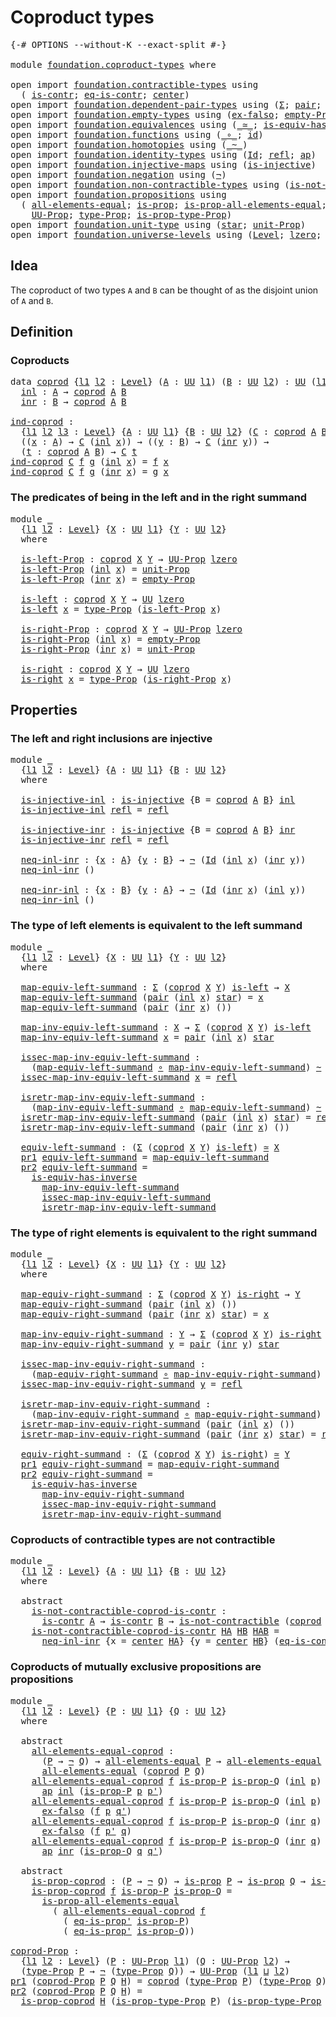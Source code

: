 # Coproduct types

<pre class="Agda"><a id="28" class="Symbol">{-#</a> <a id="32" class="Keyword">OPTIONS</a> <a id="40" class="Pragma">--without-K</a> <a id="52" class="Pragma">--exact-split</a> <a id="66" class="Symbol">#-}</a>

<a id="71" class="Keyword">module</a> <a id="78" href="foundation.coproduct-types.html" class="Module">foundation.coproduct-types</a> <a id="105" class="Keyword">where</a>

<a id="112" class="Keyword">open</a> <a id="117" class="Keyword">import</a> <a id="124" href="foundation.contractible-types.html" class="Module">foundation.contractible-types</a> <a id="154" class="Keyword">using</a>
  <a id="162" class="Symbol">(</a> <a id="164" href="foundation-core.contractible-types.html#925" class="Function">is-contr</a><a id="172" class="Symbol">;</a> <a id="174" href="foundation-core.contractible-types.html#1232" class="Function">eq-is-contr</a><a id="185" class="Symbol">;</a> <a id="187" href="foundation-core.contractible-types.html#1018" class="Function">center</a><a id="193" class="Symbol">)</a>
<a id="195" class="Keyword">open</a> <a id="200" class="Keyword">import</a> <a id="207" href="foundation.dependent-pair-types.html" class="Module">foundation.dependent-pair-types</a> <a id="239" class="Keyword">using</a> <a id="245" class="Symbol">(</a><a id="246" href="foundation-core.dependent-pair-types.html#502" class="Record">Σ</a><a id="247" class="Symbol">;</a> <a id="249" href="foundation-core.dependent-pair-types.html#575" class="InductiveConstructor">pair</a><a id="253" class="Symbol">;</a> <a id="255" href="foundation-core.dependent-pair-types.html#592" class="Field">pr1</a><a id="258" class="Symbol">;</a> <a id="260" href="foundation-core.dependent-pair-types.html#604" class="Field">pr2</a><a id="263" class="Symbol">)</a>
<a id="265" class="Keyword">open</a> <a id="270" class="Keyword">import</a> <a id="277" href="foundation.empty-types.html" class="Module">foundation.empty-types</a> <a id="300" class="Keyword">using</a> <a id="306" class="Symbol">(</a><a id="307" href="foundation-core.empty-types.html#1147" class="Function">ex-falso</a><a id="315" class="Symbol">;</a> <a id="317" href="foundation-core.empty-types.html#2414" class="Function">empty-Prop</a><a id="327" class="Symbol">)</a>
<a id="329" class="Keyword">open</a> <a id="334" class="Keyword">import</a> <a id="341" href="foundation.equivalences.html" class="Module">foundation.equivalences</a> <a id="365" class="Keyword">using</a> <a id="371" class="Symbol">(</a><a id="372" href="foundation-core.equivalences.html#1607" class="Function Operator">_≃_</a><a id="375" class="Symbol">;</a> <a id="377" href="foundation-core.equivalences.html#2999" class="Function">is-equiv-has-inverse</a><a id="397" class="Symbol">)</a>
<a id="399" class="Keyword">open</a> <a id="404" class="Keyword">import</a> <a id="411" href="foundation.functions.html" class="Module">foundation.functions</a> <a id="432" class="Keyword">using</a> <a id="438" class="Symbol">(</a><a id="439" href="foundation-core.functions.html#407" class="Function Operator">_∘_</a><a id="442" class="Symbol">;</a> <a id="444" href="foundation-core.functions.html#309" class="Function">id</a><a id="446" class="Symbol">)</a>
<a id="448" class="Keyword">open</a> <a id="453" class="Keyword">import</a> <a id="460" href="foundation.homotopies.html" class="Module">foundation.homotopies</a> <a id="482" class="Keyword">using</a> <a id="488" class="Symbol">(</a><a id="489" href="foundation-core.homotopies.html#467" class="Function Operator">_~_</a><a id="492" class="Symbol">)</a>
<a id="494" class="Keyword">open</a> <a id="499" class="Keyword">import</a> <a id="506" href="foundation.identity-types.html" class="Module">foundation.identity-types</a> <a id="532" class="Keyword">using</a> <a id="538" class="Symbol">(</a><a id="539" href="foundation-core.identity-types.html#641" class="Datatype">Id</a><a id="541" class="Symbol">;</a> <a id="543" href="foundation-core.identity-types.html#694" class="InductiveConstructor">refl</a><a id="547" class="Symbol">;</a> <a id="549" href="foundation-core.identity-types.html#2853" class="Function">ap</a><a id="551" class="Symbol">)</a>
<a id="553" class="Keyword">open</a> <a id="558" class="Keyword">import</a> <a id="565" href="foundation.injective-maps.html" class="Module">foundation.injective-maps</a> <a id="591" class="Keyword">using</a> <a id="597" class="Symbol">(</a><a id="598" href="foundation.injective-maps.html#1295" class="Function">is-injective</a><a id="610" class="Symbol">)</a>
<a id="612" class="Keyword">open</a> <a id="617" class="Keyword">import</a> <a id="624" href="foundation.negation.html" class="Module">foundation.negation</a> <a id="644" class="Keyword">using</a> <a id="650" class="Symbol">(</a><a id="651" href="foundation-core.negation.html#452" class="Function">¬</a><a id="652" class="Symbol">)</a>
<a id="654" class="Keyword">open</a> <a id="659" class="Keyword">import</a> <a id="666" href="foundation.non-contractible-types.html" class="Module">foundation.non-contractible-types</a> <a id="700" class="Keyword">using</a> <a id="706" class="Symbol">(</a><a id="707" href="foundation.non-contractible-types.html#540" class="Function">is-not-contractible</a><a id="726" class="Symbol">)</a>
<a id="728" class="Keyword">open</a> <a id="733" class="Keyword">import</a> <a id="740" href="foundation.propositions.html" class="Module">foundation.propositions</a> <a id="764" class="Keyword">using</a>
  <a id="772" class="Symbol">(</a> <a id="774" href="foundation-core.propositions.html#2135" class="Function">all-elements-equal</a><a id="792" class="Symbol">;</a> <a id="794" href="foundation-core.propositions.html#1246" class="Function">is-prop</a><a id="801" class="Symbol">;</a> <a id="803" href="foundation-core.propositions.html#2335" class="Function">is-prop-all-elements-equal</a><a id="829" class="Symbol">;</a> <a id="831" href="foundation-core.propositions.html#2550" class="Function">eq-is-prop&#39;</a><a id="842" class="Symbol">;</a>
    <a id="848" href="foundation-core.propositions.html#1322" class="Function">UU-Prop</a><a id="855" class="Symbol">;</a> <a id="857" href="foundation-core.propositions.html#1424" class="Function">type-Prop</a><a id="866" class="Symbol">;</a> <a id="868" href="foundation-core.propositions.html#1491" class="Function">is-prop-type-Prop</a><a id="885" class="Symbol">)</a>
<a id="887" class="Keyword">open</a> <a id="892" class="Keyword">import</a> <a id="899" href="foundation.unit-type.html" class="Module">foundation.unit-type</a> <a id="920" class="Keyword">using</a> <a id="926" class="Symbol">(</a><a id="927" href="foundation.unit-type.html#999" class="InductiveConstructor">star</a><a id="931" class="Symbol">;</a> <a id="933" href="foundation.unit-type.html#2485" class="Function">unit-Prop</a><a id="942" class="Symbol">)</a>
<a id="944" class="Keyword">open</a> <a id="949" class="Keyword">import</a> <a id="956" href="foundation.universe-levels.html" class="Module">foundation.universe-levels</a> <a id="983" class="Keyword">using</a> <a id="989" class="Symbol">(</a><a id="990" href="Agda.Primitive.html#597" class="Postulate">Level</a><a id="995" class="Symbol">;</a> <a id="997" href="Agda.Primitive.html#764" class="Primitive">lzero</a><a id="1002" class="Symbol">;</a> <a id="1004" href="Agda.Primitive.html#810" class="Primitive Operator">_⊔_</a><a id="1007" class="Symbol">;</a> <a id="1009" href="foundation-core.universe-levels.html#222" class="Primitive">UU</a><a id="1011" class="Symbol">)</a>
</pre>
## Idea

The coproduct of two types `A` and `B` can be thought of as the disjoint union of `A` and `B`. 

## Definition

### Coproducts

<pre class="Agda"><a id="1163" class="Keyword">data</a> <a id="coprod"></a><a id="1168" href="foundation.coproduct-types.html#1168" class="Datatype">coprod</a> <a id="1175" class="Symbol">{</a><a id="1176" href="foundation.coproduct-types.html#1176" class="Bound">l1</a> <a id="1179" href="foundation.coproduct-types.html#1179" class="Bound">l2</a> <a id="1182" class="Symbol">:</a> <a id="1184" href="Agda.Primitive.html#597" class="Postulate">Level</a><a id="1189" class="Symbol">}</a> <a id="1191" class="Symbol">(</a><a id="1192" href="foundation.coproduct-types.html#1192" class="Bound">A</a> <a id="1194" class="Symbol">:</a> <a id="1196" href="foundation-core.universe-levels.html#222" class="Primitive">UU</a> <a id="1199" href="foundation.coproduct-types.html#1176" class="Bound">l1</a><a id="1201" class="Symbol">)</a> <a id="1203" class="Symbol">(</a><a id="1204" href="foundation.coproduct-types.html#1204" class="Bound">B</a> <a id="1206" class="Symbol">:</a> <a id="1208" href="foundation-core.universe-levels.html#222" class="Primitive">UU</a> <a id="1211" href="foundation.coproduct-types.html#1179" class="Bound">l2</a><a id="1213" class="Symbol">)</a> <a id="1215" class="Symbol">:</a> <a id="1217" href="foundation-core.universe-levels.html#222" class="Primitive">UU</a> <a id="1220" class="Symbol">(</a><a id="1221" href="foundation.coproduct-types.html#1176" class="Bound">l1</a> <a id="1224" href="Agda.Primitive.html#810" class="Primitive Operator">⊔</a> <a id="1226" href="foundation.coproduct-types.html#1179" class="Bound">l2</a><a id="1228" class="Symbol">)</a>  <a id="1231" class="Keyword">where</a>
  <a id="coprod.inl"></a><a id="1239" href="foundation.coproduct-types.html#1239" class="InductiveConstructor">inl</a> <a id="1243" class="Symbol">:</a> <a id="1245" href="foundation.coproduct-types.html#1192" class="Bound">A</a> <a id="1247" class="Symbol">→</a> <a id="1249" href="foundation.coproduct-types.html#1168" class="Datatype">coprod</a> <a id="1256" href="foundation.coproduct-types.html#1192" class="Bound">A</a> <a id="1258" href="foundation.coproduct-types.html#1204" class="Bound">B</a>
  <a id="coprod.inr"></a><a id="1262" href="foundation.coproduct-types.html#1262" class="InductiveConstructor">inr</a> <a id="1266" class="Symbol">:</a> <a id="1268" href="foundation.coproduct-types.html#1204" class="Bound">B</a> <a id="1270" class="Symbol">→</a> <a id="1272" href="foundation.coproduct-types.html#1168" class="Datatype">coprod</a> <a id="1279" href="foundation.coproduct-types.html#1192" class="Bound">A</a> <a id="1281" href="foundation.coproduct-types.html#1204" class="Bound">B</a>

<a id="ind-coprod"></a><a id="1284" href="foundation.coproduct-types.html#1284" class="Function">ind-coprod</a> <a id="1295" class="Symbol">:</a>
  <a id="1299" class="Symbol">{</a><a id="1300" href="foundation.coproduct-types.html#1300" class="Bound">l1</a> <a id="1303" href="foundation.coproduct-types.html#1303" class="Bound">l2</a> <a id="1306" href="foundation.coproduct-types.html#1306" class="Bound">l3</a> <a id="1309" class="Symbol">:</a> <a id="1311" href="Agda.Primitive.html#597" class="Postulate">Level</a><a id="1316" class="Symbol">}</a> <a id="1318" class="Symbol">{</a><a id="1319" href="foundation.coproduct-types.html#1319" class="Bound">A</a> <a id="1321" class="Symbol">:</a> <a id="1323" href="foundation-core.universe-levels.html#222" class="Primitive">UU</a> <a id="1326" href="foundation.coproduct-types.html#1300" class="Bound">l1</a><a id="1328" class="Symbol">}</a> <a id="1330" class="Symbol">{</a><a id="1331" href="foundation.coproduct-types.html#1331" class="Bound">B</a> <a id="1333" class="Symbol">:</a> <a id="1335" href="foundation-core.universe-levels.html#222" class="Primitive">UU</a> <a id="1338" href="foundation.coproduct-types.html#1303" class="Bound">l2</a><a id="1340" class="Symbol">}</a> <a id="1342" class="Symbol">(</a><a id="1343" href="foundation.coproduct-types.html#1343" class="Bound">C</a> <a id="1345" class="Symbol">:</a> <a id="1347" href="foundation.coproduct-types.html#1168" class="Datatype">coprod</a> <a id="1354" href="foundation.coproduct-types.html#1319" class="Bound">A</a> <a id="1356" href="foundation.coproduct-types.html#1331" class="Bound">B</a> <a id="1358" class="Symbol">→</a> <a id="1360" href="foundation-core.universe-levels.html#222" class="Primitive">UU</a> <a id="1363" href="foundation.coproduct-types.html#1306" class="Bound">l3</a><a id="1365" class="Symbol">)</a> <a id="1367" class="Symbol">→</a>
  <a id="1371" class="Symbol">((</a><a id="1373" href="foundation.coproduct-types.html#1373" class="Bound">x</a> <a id="1375" class="Symbol">:</a> <a id="1377" href="foundation.coproduct-types.html#1319" class="Bound">A</a><a id="1378" class="Symbol">)</a> <a id="1380" class="Symbol">→</a> <a id="1382" href="foundation.coproduct-types.html#1343" class="Bound">C</a> <a id="1384" class="Symbol">(</a><a id="1385" href="foundation.coproduct-types.html#1239" class="InductiveConstructor">inl</a> <a id="1389" href="foundation.coproduct-types.html#1373" class="Bound">x</a><a id="1390" class="Symbol">))</a> <a id="1393" class="Symbol">→</a> <a id="1395" class="Symbol">((</a><a id="1397" href="foundation.coproduct-types.html#1397" class="Bound">y</a> <a id="1399" class="Symbol">:</a> <a id="1401" href="foundation.coproduct-types.html#1331" class="Bound">B</a><a id="1402" class="Symbol">)</a> <a id="1404" class="Symbol">→</a> <a id="1406" href="foundation.coproduct-types.html#1343" class="Bound">C</a> <a id="1408" class="Symbol">(</a><a id="1409" href="foundation.coproduct-types.html#1262" class="InductiveConstructor">inr</a> <a id="1413" href="foundation.coproduct-types.html#1397" class="Bound">y</a><a id="1414" class="Symbol">))</a> <a id="1417" class="Symbol">→</a>
  <a id="1421" class="Symbol">(</a><a id="1422" href="foundation.coproduct-types.html#1422" class="Bound">t</a> <a id="1424" class="Symbol">:</a> <a id="1426" href="foundation.coproduct-types.html#1168" class="Datatype">coprod</a> <a id="1433" href="foundation.coproduct-types.html#1319" class="Bound">A</a> <a id="1435" href="foundation.coproduct-types.html#1331" class="Bound">B</a><a id="1436" class="Symbol">)</a> <a id="1438" class="Symbol">→</a> <a id="1440" href="foundation.coproduct-types.html#1343" class="Bound">C</a> <a id="1442" href="foundation.coproduct-types.html#1422" class="Bound">t</a>
<a id="1444" href="foundation.coproduct-types.html#1284" class="Function">ind-coprod</a> <a id="1455" href="foundation.coproduct-types.html#1455" class="Bound">C</a> <a id="1457" href="foundation.coproduct-types.html#1457" class="Bound">f</a> <a id="1459" href="foundation.coproduct-types.html#1459" class="Bound">g</a> <a id="1461" class="Symbol">(</a><a id="1462" href="foundation.coproduct-types.html#1239" class="InductiveConstructor">inl</a> <a id="1466" href="foundation.coproduct-types.html#1466" class="Bound">x</a><a id="1467" class="Symbol">)</a> <a id="1469" class="Symbol">=</a> <a id="1471" href="foundation.coproduct-types.html#1457" class="Bound">f</a> <a id="1473" href="foundation.coproduct-types.html#1466" class="Bound">x</a>
<a id="1475" href="foundation.coproduct-types.html#1284" class="Function">ind-coprod</a> <a id="1486" href="foundation.coproduct-types.html#1486" class="Bound">C</a> <a id="1488" href="foundation.coproduct-types.html#1488" class="Bound">f</a> <a id="1490" href="foundation.coproduct-types.html#1490" class="Bound">g</a> <a id="1492" class="Symbol">(</a><a id="1493" href="foundation.coproduct-types.html#1262" class="InductiveConstructor">inr</a> <a id="1497" href="foundation.coproduct-types.html#1497" class="Bound">x</a><a id="1498" class="Symbol">)</a> <a id="1500" class="Symbol">=</a> <a id="1502" href="foundation.coproduct-types.html#1490" class="Bound">g</a> <a id="1504" href="foundation.coproduct-types.html#1497" class="Bound">x</a>
</pre>
### The predicates of being in the left and in the right summand

<pre class="Agda"><a id="1585" class="Keyword">module</a> <a id="1592" href="foundation.coproduct-types.html#1592" class="Module">_</a>
  <a id="1596" class="Symbol">{</a><a id="1597" href="foundation.coproduct-types.html#1597" class="Bound">l1</a> <a id="1600" href="foundation.coproduct-types.html#1600" class="Bound">l2</a> <a id="1603" class="Symbol">:</a> <a id="1605" href="Agda.Primitive.html#597" class="Postulate">Level</a><a id="1610" class="Symbol">}</a> <a id="1612" class="Symbol">{</a><a id="1613" href="foundation.coproduct-types.html#1613" class="Bound">X</a> <a id="1615" class="Symbol">:</a> <a id="1617" href="foundation-core.universe-levels.html#222" class="Primitive">UU</a> <a id="1620" href="foundation.coproduct-types.html#1597" class="Bound">l1</a><a id="1622" class="Symbol">}</a> <a id="1624" class="Symbol">{</a><a id="1625" href="foundation.coproduct-types.html#1625" class="Bound">Y</a> <a id="1627" class="Symbol">:</a> <a id="1629" href="foundation-core.universe-levels.html#222" class="Primitive">UU</a> <a id="1632" href="foundation.coproduct-types.html#1600" class="Bound">l2</a><a id="1634" class="Symbol">}</a>
  <a id="1638" class="Keyword">where</a>
  
  <a id="1649" href="foundation.coproduct-types.html#1649" class="Function">is-left-Prop</a> <a id="1662" class="Symbol">:</a> <a id="1664" href="foundation.coproduct-types.html#1168" class="Datatype">coprod</a> <a id="1671" href="foundation.coproduct-types.html#1613" class="Bound">X</a> <a id="1673" href="foundation.coproduct-types.html#1625" class="Bound">Y</a> <a id="1675" class="Symbol">→</a> <a id="1677" href="foundation-core.propositions.html#1322" class="Function">UU-Prop</a> <a id="1685" href="Agda.Primitive.html#764" class="Primitive">lzero</a>
  <a id="1693" href="foundation.coproduct-types.html#1649" class="Function">is-left-Prop</a> <a id="1706" class="Symbol">(</a><a id="1707" href="foundation.coproduct-types.html#1239" class="InductiveConstructor">inl</a> <a id="1711" href="foundation.coproduct-types.html#1711" class="Bound">x</a><a id="1712" class="Symbol">)</a> <a id="1714" class="Symbol">=</a> <a id="1716" href="foundation.unit-type.html#2485" class="Function">unit-Prop</a>
  <a id="1728" href="foundation.coproduct-types.html#1649" class="Function">is-left-Prop</a> <a id="1741" class="Symbol">(</a><a id="1742" href="foundation.coproduct-types.html#1262" class="InductiveConstructor">inr</a> <a id="1746" href="foundation.coproduct-types.html#1746" class="Bound">x</a><a id="1747" class="Symbol">)</a> <a id="1749" class="Symbol">=</a> <a id="1751" href="foundation-core.empty-types.html#2414" class="Function">empty-Prop</a>

  <a id="1765" href="foundation.coproduct-types.html#1765" class="Function">is-left</a> <a id="1773" class="Symbol">:</a> <a id="1775" href="foundation.coproduct-types.html#1168" class="Datatype">coprod</a> <a id="1782" href="foundation.coproduct-types.html#1613" class="Bound">X</a> <a id="1784" href="foundation.coproduct-types.html#1625" class="Bound">Y</a> <a id="1786" class="Symbol">→</a> <a id="1788" href="foundation-core.universe-levels.html#222" class="Primitive">UU</a> <a id="1791" href="Agda.Primitive.html#764" class="Primitive">lzero</a>
  <a id="1799" href="foundation.coproduct-types.html#1765" class="Function">is-left</a> <a id="1807" href="foundation.coproduct-types.html#1807" class="Bound">x</a> <a id="1809" class="Symbol">=</a> <a id="1811" href="foundation-core.propositions.html#1424" class="Function">type-Prop</a> <a id="1821" class="Symbol">(</a><a id="1822" href="foundation.coproduct-types.html#1649" class="Function">is-left-Prop</a> <a id="1835" href="foundation.coproduct-types.html#1807" class="Bound">x</a><a id="1836" class="Symbol">)</a>

  <a id="1841" href="foundation.coproduct-types.html#1841" class="Function">is-right-Prop</a> <a id="1855" class="Symbol">:</a> <a id="1857" href="foundation.coproduct-types.html#1168" class="Datatype">coprod</a> <a id="1864" href="foundation.coproduct-types.html#1613" class="Bound">X</a> <a id="1866" href="foundation.coproduct-types.html#1625" class="Bound">Y</a> <a id="1868" class="Symbol">→</a> <a id="1870" href="foundation-core.propositions.html#1322" class="Function">UU-Prop</a> <a id="1878" href="Agda.Primitive.html#764" class="Primitive">lzero</a>
  <a id="1886" href="foundation.coproduct-types.html#1841" class="Function">is-right-Prop</a> <a id="1900" class="Symbol">(</a><a id="1901" href="foundation.coproduct-types.html#1239" class="InductiveConstructor">inl</a> <a id="1905" href="foundation.coproduct-types.html#1905" class="Bound">x</a><a id="1906" class="Symbol">)</a> <a id="1908" class="Symbol">=</a> <a id="1910" href="foundation-core.empty-types.html#2414" class="Function">empty-Prop</a>
  <a id="1923" href="foundation.coproduct-types.html#1841" class="Function">is-right-Prop</a> <a id="1937" class="Symbol">(</a><a id="1938" href="foundation.coproduct-types.html#1262" class="InductiveConstructor">inr</a> <a id="1942" href="foundation.coproduct-types.html#1942" class="Bound">x</a><a id="1943" class="Symbol">)</a> <a id="1945" class="Symbol">=</a> <a id="1947" href="foundation.unit-type.html#2485" class="Function">unit-Prop</a>

  <a id="1960" href="foundation.coproduct-types.html#1960" class="Function">is-right</a> <a id="1969" class="Symbol">:</a> <a id="1971" href="foundation.coproduct-types.html#1168" class="Datatype">coprod</a> <a id="1978" href="foundation.coproduct-types.html#1613" class="Bound">X</a> <a id="1980" href="foundation.coproduct-types.html#1625" class="Bound">Y</a> <a id="1982" class="Symbol">→</a> <a id="1984" href="foundation-core.universe-levels.html#222" class="Primitive">UU</a> <a id="1987" href="Agda.Primitive.html#764" class="Primitive">lzero</a>
  <a id="1995" href="foundation.coproduct-types.html#1960" class="Function">is-right</a> <a id="2004" href="foundation.coproduct-types.html#2004" class="Bound">x</a> <a id="2006" class="Symbol">=</a> <a id="2008" href="foundation-core.propositions.html#1424" class="Function">type-Prop</a> <a id="2018" class="Symbol">(</a><a id="2019" href="foundation.coproduct-types.html#1841" class="Function">is-right-Prop</a> <a id="2033" href="foundation.coproduct-types.html#2004" class="Bound">x</a><a id="2034" class="Symbol">)</a>
</pre>
## Properties

### The left and right inclusions are injective

<pre class="Agda"><a id="2113" class="Keyword">module</a> <a id="2120" href="foundation.coproduct-types.html#2120" class="Module">_</a>
  <a id="2124" class="Symbol">{</a><a id="2125" href="foundation.coproduct-types.html#2125" class="Bound">l1</a> <a id="2128" href="foundation.coproduct-types.html#2128" class="Bound">l2</a> <a id="2131" class="Symbol">:</a> <a id="2133" href="Agda.Primitive.html#597" class="Postulate">Level</a><a id="2138" class="Symbol">}</a> <a id="2140" class="Symbol">{</a><a id="2141" href="foundation.coproduct-types.html#2141" class="Bound">A</a> <a id="2143" class="Symbol">:</a> <a id="2145" href="foundation-core.universe-levels.html#222" class="Primitive">UU</a> <a id="2148" href="foundation.coproduct-types.html#2125" class="Bound">l1</a><a id="2150" class="Symbol">}</a> <a id="2152" class="Symbol">{</a><a id="2153" href="foundation.coproduct-types.html#2153" class="Bound">B</a> <a id="2155" class="Symbol">:</a> <a id="2157" href="foundation-core.universe-levels.html#222" class="Primitive">UU</a> <a id="2160" href="foundation.coproduct-types.html#2128" class="Bound">l2</a><a id="2162" class="Symbol">}</a>
  <a id="2166" class="Keyword">where</a>

  <a id="2175" href="foundation.coproduct-types.html#2175" class="Function">is-injective-inl</a> <a id="2192" class="Symbol">:</a> <a id="2194" href="foundation.injective-maps.html#1295" class="Function">is-injective</a> <a id="2207" class="Symbol">{</a><a id="2208" class="Argument">B</a> <a id="2210" class="Symbol">=</a> <a id="2212" href="foundation.coproduct-types.html#1168" class="Datatype">coprod</a> <a id="2219" href="foundation.coproduct-types.html#2141" class="Bound">A</a> <a id="2221" href="foundation.coproduct-types.html#2153" class="Bound">B</a><a id="2222" class="Symbol">}</a> <a id="2224" href="foundation.coproduct-types.html#1239" class="InductiveConstructor">inl</a>
  <a id="2230" href="foundation.coproduct-types.html#2175" class="Function">is-injective-inl</a> <a id="2247" href="foundation-core.identity-types.html#694" class="InductiveConstructor">refl</a> <a id="2252" class="Symbol">=</a> <a id="2254" href="foundation-core.identity-types.html#694" class="InductiveConstructor">refl</a>

  <a id="2262" href="foundation.coproduct-types.html#2262" class="Function">is-injective-inr</a> <a id="2279" class="Symbol">:</a> <a id="2281" href="foundation.injective-maps.html#1295" class="Function">is-injective</a> <a id="2294" class="Symbol">{</a><a id="2295" class="Argument">B</a> <a id="2297" class="Symbol">=</a> <a id="2299" href="foundation.coproduct-types.html#1168" class="Datatype">coprod</a> <a id="2306" href="foundation.coproduct-types.html#2141" class="Bound">A</a> <a id="2308" href="foundation.coproduct-types.html#2153" class="Bound">B</a><a id="2309" class="Symbol">}</a> <a id="2311" href="foundation.coproduct-types.html#1262" class="InductiveConstructor">inr</a>
  <a id="2317" href="foundation.coproduct-types.html#2262" class="Function">is-injective-inr</a> <a id="2334" href="foundation-core.identity-types.html#694" class="InductiveConstructor">refl</a> <a id="2339" class="Symbol">=</a> <a id="2341" href="foundation-core.identity-types.html#694" class="InductiveConstructor">refl</a> 

  <a id="2350" href="foundation.coproduct-types.html#2350" class="Function">neq-inl-inr</a> <a id="2362" class="Symbol">:</a> <a id="2364" class="Symbol">{</a><a id="2365" href="foundation.coproduct-types.html#2365" class="Bound">x</a> <a id="2367" class="Symbol">:</a> <a id="2369" href="foundation.coproduct-types.html#2141" class="Bound">A</a><a id="2370" class="Symbol">}</a> <a id="2372" class="Symbol">{</a><a id="2373" href="foundation.coproduct-types.html#2373" class="Bound">y</a> <a id="2375" class="Symbol">:</a> <a id="2377" href="foundation.coproduct-types.html#2153" class="Bound">B</a><a id="2378" class="Symbol">}</a> <a id="2380" class="Symbol">→</a> <a id="2382" href="foundation-core.negation.html#452" class="Function">¬</a> <a id="2384" class="Symbol">(</a><a id="2385" href="foundation-core.identity-types.html#641" class="Datatype">Id</a> <a id="2388" class="Symbol">(</a><a id="2389" href="foundation.coproduct-types.html#1239" class="InductiveConstructor">inl</a> <a id="2393" href="foundation.coproduct-types.html#2365" class="Bound">x</a><a id="2394" class="Symbol">)</a> <a id="2396" class="Symbol">(</a><a id="2397" href="foundation.coproduct-types.html#1262" class="InductiveConstructor">inr</a> <a id="2401" href="foundation.coproduct-types.html#2373" class="Bound">y</a><a id="2402" class="Symbol">))</a>
  <a id="2407" href="foundation.coproduct-types.html#2350" class="Function">neq-inl-inr</a> <a id="2419" class="Symbol">()</a>

  <a id="2425" href="foundation.coproduct-types.html#2425" class="Function">neq-inr-inl</a> <a id="2437" class="Symbol">:</a> <a id="2439" class="Symbol">{</a><a id="2440" href="foundation.coproduct-types.html#2440" class="Bound">x</a> <a id="2442" class="Symbol">:</a> <a id="2444" href="foundation.coproduct-types.html#2153" class="Bound">B</a><a id="2445" class="Symbol">}</a> <a id="2447" class="Symbol">{</a><a id="2448" href="foundation.coproduct-types.html#2448" class="Bound">y</a> <a id="2450" class="Symbol">:</a> <a id="2452" href="foundation.coproduct-types.html#2141" class="Bound">A</a><a id="2453" class="Symbol">}</a> <a id="2455" class="Symbol">→</a> <a id="2457" href="foundation-core.negation.html#452" class="Function">¬</a> <a id="2459" class="Symbol">(</a><a id="2460" href="foundation-core.identity-types.html#641" class="Datatype">Id</a> <a id="2463" class="Symbol">(</a><a id="2464" href="foundation.coproduct-types.html#1262" class="InductiveConstructor">inr</a> <a id="2468" href="foundation.coproduct-types.html#2440" class="Bound">x</a><a id="2469" class="Symbol">)</a> <a id="2471" class="Symbol">(</a><a id="2472" href="foundation.coproduct-types.html#1239" class="InductiveConstructor">inl</a> <a id="2476" href="foundation.coproduct-types.html#2448" class="Bound">y</a><a id="2477" class="Symbol">))</a>
  <a id="2482" href="foundation.coproduct-types.html#2425" class="Function">neq-inr-inl</a> <a id="2494" class="Symbol">()</a>
</pre>
### The type of left elements is equivalent to the left summand

<pre class="Agda"><a id="2575" class="Keyword">module</a> <a id="2582" href="foundation.coproduct-types.html#2582" class="Module">_</a>
  <a id="2586" class="Symbol">{</a><a id="2587" href="foundation.coproduct-types.html#2587" class="Bound">l1</a> <a id="2590" href="foundation.coproduct-types.html#2590" class="Bound">l2</a> <a id="2593" class="Symbol">:</a> <a id="2595" href="Agda.Primitive.html#597" class="Postulate">Level</a><a id="2600" class="Symbol">}</a> <a id="2602" class="Symbol">{</a><a id="2603" href="foundation.coproduct-types.html#2603" class="Bound">X</a> <a id="2605" class="Symbol">:</a> <a id="2607" href="foundation-core.universe-levels.html#222" class="Primitive">UU</a> <a id="2610" href="foundation.coproduct-types.html#2587" class="Bound">l1</a><a id="2612" class="Symbol">}</a> <a id="2614" class="Symbol">{</a><a id="2615" href="foundation.coproduct-types.html#2615" class="Bound">Y</a> <a id="2617" class="Symbol">:</a> <a id="2619" href="foundation-core.universe-levels.html#222" class="Primitive">UU</a> <a id="2622" href="foundation.coproduct-types.html#2590" class="Bound">l2</a><a id="2624" class="Symbol">}</a>
  <a id="2628" class="Keyword">where</a>

  <a id="2637" href="foundation.coproduct-types.html#2637" class="Function">map-equiv-left-summand</a> <a id="2660" class="Symbol">:</a> <a id="2662" href="foundation-core.dependent-pair-types.html#502" class="Record">Σ</a> <a id="2664" class="Symbol">(</a><a id="2665" href="foundation.coproduct-types.html#1168" class="Datatype">coprod</a> <a id="2672" href="foundation.coproduct-types.html#2603" class="Bound">X</a> <a id="2674" href="foundation.coproduct-types.html#2615" class="Bound">Y</a><a id="2675" class="Symbol">)</a> <a id="2677" href="foundation.coproduct-types.html#1765" class="Function">is-left</a> <a id="2685" class="Symbol">→</a> <a id="2687" href="foundation.coproduct-types.html#2603" class="Bound">X</a>
  <a id="2691" href="foundation.coproduct-types.html#2637" class="Function">map-equiv-left-summand</a> <a id="2714" class="Symbol">(</a><a id="2715" href="foundation-core.dependent-pair-types.html#575" class="InductiveConstructor">pair</a> <a id="2720" class="Symbol">(</a><a id="2721" href="foundation.coproduct-types.html#1239" class="InductiveConstructor">inl</a> <a id="2725" href="foundation.coproduct-types.html#2725" class="Bound">x</a><a id="2726" class="Symbol">)</a> <a id="2728" href="foundation.unit-type.html#999" class="InductiveConstructor">star</a><a id="2732" class="Symbol">)</a> <a id="2734" class="Symbol">=</a> <a id="2736" href="foundation.coproduct-types.html#2725" class="Bound">x</a>
  <a id="2740" href="foundation.coproduct-types.html#2637" class="Function">map-equiv-left-summand</a> <a id="2763" class="Symbol">(</a><a id="2764" href="foundation-core.dependent-pair-types.html#575" class="InductiveConstructor">pair</a> <a id="2769" class="Symbol">(</a><a id="2770" href="foundation.coproduct-types.html#1262" class="InductiveConstructor">inr</a> <a id="2774" href="foundation.coproduct-types.html#2774" class="Bound">x</a><a id="2775" class="Symbol">)</a> <a id="2777" class="Symbol">())</a>

  <a id="2784" href="foundation.coproduct-types.html#2784" class="Function">map-inv-equiv-left-summand</a> <a id="2811" class="Symbol">:</a> <a id="2813" href="foundation.coproduct-types.html#2603" class="Bound">X</a> <a id="2815" class="Symbol">→</a> <a id="2817" href="foundation-core.dependent-pair-types.html#502" class="Record">Σ</a> <a id="2819" class="Symbol">(</a><a id="2820" href="foundation.coproduct-types.html#1168" class="Datatype">coprod</a> <a id="2827" href="foundation.coproduct-types.html#2603" class="Bound">X</a> <a id="2829" href="foundation.coproduct-types.html#2615" class="Bound">Y</a><a id="2830" class="Symbol">)</a> <a id="2832" href="foundation.coproduct-types.html#1765" class="Function">is-left</a>
  <a id="2842" href="foundation.coproduct-types.html#2784" class="Function">map-inv-equiv-left-summand</a> <a id="2869" href="foundation.coproduct-types.html#2869" class="Bound">x</a> <a id="2871" class="Symbol">=</a> <a id="2873" href="foundation-core.dependent-pair-types.html#575" class="InductiveConstructor">pair</a> <a id="2878" class="Symbol">(</a><a id="2879" href="foundation.coproduct-types.html#1239" class="InductiveConstructor">inl</a> <a id="2883" href="foundation.coproduct-types.html#2869" class="Bound">x</a><a id="2884" class="Symbol">)</a> <a id="2886" href="foundation.unit-type.html#999" class="InductiveConstructor">star</a>

  <a id="2894" href="foundation.coproduct-types.html#2894" class="Function">issec-map-inv-equiv-left-summand</a> <a id="2927" class="Symbol">:</a>
    <a id="2933" class="Symbol">(</a><a id="2934" href="foundation.coproduct-types.html#2637" class="Function">map-equiv-left-summand</a> <a id="2957" href="foundation-core.functions.html#407" class="Function Operator">∘</a> <a id="2959" href="foundation.coproduct-types.html#2784" class="Function">map-inv-equiv-left-summand</a><a id="2985" class="Symbol">)</a> <a id="2987" href="foundation-core.homotopies.html#467" class="Function Operator">~</a> <a id="2989" href="foundation-core.functions.html#309" class="Function">id</a>
  <a id="2994" href="foundation.coproduct-types.html#2894" class="Function">issec-map-inv-equiv-left-summand</a> <a id="3027" href="foundation.coproduct-types.html#3027" class="Bound">x</a> <a id="3029" class="Symbol">=</a> <a id="3031" href="foundation-core.identity-types.html#694" class="InductiveConstructor">refl</a>

  <a id="3039" href="foundation.coproduct-types.html#3039" class="Function">isretr-map-inv-equiv-left-summand</a> <a id="3073" class="Symbol">:</a>
    <a id="3079" class="Symbol">(</a><a id="3080" href="foundation.coproduct-types.html#2784" class="Function">map-inv-equiv-left-summand</a> <a id="3107" href="foundation-core.functions.html#407" class="Function Operator">∘</a> <a id="3109" href="foundation.coproduct-types.html#2637" class="Function">map-equiv-left-summand</a><a id="3131" class="Symbol">)</a> <a id="3133" href="foundation-core.homotopies.html#467" class="Function Operator">~</a> <a id="3135" href="foundation-core.functions.html#309" class="Function">id</a>
  <a id="3140" href="foundation.coproduct-types.html#3039" class="Function">isretr-map-inv-equiv-left-summand</a> <a id="3174" class="Symbol">(</a><a id="3175" href="foundation-core.dependent-pair-types.html#575" class="InductiveConstructor">pair</a> <a id="3180" class="Symbol">(</a><a id="3181" href="foundation.coproduct-types.html#1239" class="InductiveConstructor">inl</a> <a id="3185" href="foundation.coproduct-types.html#3185" class="Bound">x</a><a id="3186" class="Symbol">)</a> <a id="3188" href="foundation.unit-type.html#999" class="InductiveConstructor">star</a><a id="3192" class="Symbol">)</a> <a id="3194" class="Symbol">=</a> <a id="3196" href="foundation-core.identity-types.html#694" class="InductiveConstructor">refl</a>
  <a id="3203" href="foundation.coproduct-types.html#3039" class="Function">isretr-map-inv-equiv-left-summand</a> <a id="3237" class="Symbol">(</a><a id="3238" href="foundation-core.dependent-pair-types.html#575" class="InductiveConstructor">pair</a> <a id="3243" class="Symbol">(</a><a id="3244" href="foundation.coproduct-types.html#1262" class="InductiveConstructor">inr</a> <a id="3248" href="foundation.coproduct-types.html#3248" class="Bound">x</a><a id="3249" class="Symbol">)</a> <a id="3251" class="Symbol">())</a>
  
  <a id="3260" href="foundation.coproduct-types.html#3260" class="Function">equiv-left-summand</a> <a id="3279" class="Symbol">:</a> <a id="3281" class="Symbol">(</a><a id="3282" href="foundation-core.dependent-pair-types.html#502" class="Record">Σ</a> <a id="3284" class="Symbol">(</a><a id="3285" href="foundation.coproduct-types.html#1168" class="Datatype">coprod</a> <a id="3292" href="foundation.coproduct-types.html#2603" class="Bound">X</a> <a id="3294" href="foundation.coproduct-types.html#2615" class="Bound">Y</a><a id="3295" class="Symbol">)</a> <a id="3297" href="foundation.coproduct-types.html#1765" class="Function">is-left</a><a id="3304" class="Symbol">)</a> <a id="3306" href="foundation-core.equivalences.html#1607" class="Function Operator">≃</a> <a id="3308" href="foundation.coproduct-types.html#2603" class="Bound">X</a>
  <a id="3312" href="foundation-core.dependent-pair-types.html#592" class="Field">pr1</a> <a id="3316" href="foundation.coproduct-types.html#3260" class="Function">equiv-left-summand</a> <a id="3335" class="Symbol">=</a> <a id="3337" href="foundation.coproduct-types.html#2637" class="Function">map-equiv-left-summand</a>
  <a id="3362" href="foundation-core.dependent-pair-types.html#604" class="Field">pr2</a> <a id="3366" href="foundation.coproduct-types.html#3260" class="Function">equiv-left-summand</a> <a id="3385" class="Symbol">=</a>
    <a id="3391" href="foundation-core.equivalences.html#2999" class="Function">is-equiv-has-inverse</a>
      <a id="3418" href="foundation.coproduct-types.html#2784" class="Function">map-inv-equiv-left-summand</a>
      <a id="3451" href="foundation.coproduct-types.html#2894" class="Function">issec-map-inv-equiv-left-summand</a>
      <a id="3490" href="foundation.coproduct-types.html#3039" class="Function">isretr-map-inv-equiv-left-summand</a>
</pre>
### The type of right elements is equivalent to the right summand

<pre class="Agda"><a id="3604" class="Keyword">module</a> <a id="3611" href="foundation.coproduct-types.html#3611" class="Module">_</a>
  <a id="3615" class="Symbol">{</a><a id="3616" href="foundation.coproduct-types.html#3616" class="Bound">l1</a> <a id="3619" href="foundation.coproduct-types.html#3619" class="Bound">l2</a> <a id="3622" class="Symbol">:</a> <a id="3624" href="Agda.Primitive.html#597" class="Postulate">Level</a><a id="3629" class="Symbol">}</a> <a id="3631" class="Symbol">{</a><a id="3632" href="foundation.coproduct-types.html#3632" class="Bound">X</a> <a id="3634" class="Symbol">:</a> <a id="3636" href="foundation-core.universe-levels.html#222" class="Primitive">UU</a> <a id="3639" href="foundation.coproduct-types.html#3616" class="Bound">l1</a><a id="3641" class="Symbol">}</a> <a id="3643" class="Symbol">{</a><a id="3644" href="foundation.coproduct-types.html#3644" class="Bound">Y</a> <a id="3646" class="Symbol">:</a> <a id="3648" href="foundation-core.universe-levels.html#222" class="Primitive">UU</a> <a id="3651" href="foundation.coproduct-types.html#3619" class="Bound">l2</a><a id="3653" class="Symbol">}</a>
  <a id="3657" class="Keyword">where</a>

  <a id="3666" href="foundation.coproduct-types.html#3666" class="Function">map-equiv-right-summand</a> <a id="3690" class="Symbol">:</a> <a id="3692" href="foundation-core.dependent-pair-types.html#502" class="Record">Σ</a> <a id="3694" class="Symbol">(</a><a id="3695" href="foundation.coproduct-types.html#1168" class="Datatype">coprod</a> <a id="3702" href="foundation.coproduct-types.html#3632" class="Bound">X</a> <a id="3704" href="foundation.coproduct-types.html#3644" class="Bound">Y</a><a id="3705" class="Symbol">)</a> <a id="3707" href="foundation.coproduct-types.html#1960" class="Function">is-right</a> <a id="3716" class="Symbol">→</a> <a id="3718" href="foundation.coproduct-types.html#3644" class="Bound">Y</a>
  <a id="3722" href="foundation.coproduct-types.html#3666" class="Function">map-equiv-right-summand</a> <a id="3746" class="Symbol">(</a><a id="3747" href="foundation-core.dependent-pair-types.html#575" class="InductiveConstructor">pair</a> <a id="3752" class="Symbol">(</a><a id="3753" href="foundation.coproduct-types.html#1239" class="InductiveConstructor">inl</a> <a id="3757" href="foundation.coproduct-types.html#3757" class="Bound">x</a><a id="3758" class="Symbol">)</a> <a id="3760" class="Symbol">())</a>
  <a id="3766" href="foundation.coproduct-types.html#3666" class="Function">map-equiv-right-summand</a> <a id="3790" class="Symbol">(</a><a id="3791" href="foundation-core.dependent-pair-types.html#575" class="InductiveConstructor">pair</a> <a id="3796" class="Symbol">(</a><a id="3797" href="foundation.coproduct-types.html#1262" class="InductiveConstructor">inr</a> <a id="3801" href="foundation.coproduct-types.html#3801" class="Bound">x</a><a id="3802" class="Symbol">)</a> <a id="3804" href="foundation.unit-type.html#999" class="InductiveConstructor">star</a><a id="3808" class="Symbol">)</a> <a id="3810" class="Symbol">=</a> <a id="3812" href="foundation.coproduct-types.html#3801" class="Bound">x</a>

  <a id="3817" href="foundation.coproduct-types.html#3817" class="Function">map-inv-equiv-right-summand</a> <a id="3845" class="Symbol">:</a> <a id="3847" href="foundation.coproduct-types.html#3644" class="Bound">Y</a> <a id="3849" class="Symbol">→</a> <a id="3851" href="foundation-core.dependent-pair-types.html#502" class="Record">Σ</a> <a id="3853" class="Symbol">(</a><a id="3854" href="foundation.coproduct-types.html#1168" class="Datatype">coprod</a> <a id="3861" href="foundation.coproduct-types.html#3632" class="Bound">X</a> <a id="3863" href="foundation.coproduct-types.html#3644" class="Bound">Y</a><a id="3864" class="Symbol">)</a> <a id="3866" href="foundation.coproduct-types.html#1960" class="Function">is-right</a>
  <a id="3877" href="foundation.coproduct-types.html#3817" class="Function">map-inv-equiv-right-summand</a> <a id="3905" href="foundation.coproduct-types.html#3905" class="Bound">y</a> <a id="3907" class="Symbol">=</a> <a id="3909" href="foundation-core.dependent-pair-types.html#575" class="InductiveConstructor">pair</a> <a id="3914" class="Symbol">(</a><a id="3915" href="foundation.coproduct-types.html#1262" class="InductiveConstructor">inr</a> <a id="3919" href="foundation.coproduct-types.html#3905" class="Bound">y</a><a id="3920" class="Symbol">)</a> <a id="3922" href="foundation.unit-type.html#999" class="InductiveConstructor">star</a>

  <a id="3930" href="foundation.coproduct-types.html#3930" class="Function">issec-map-inv-equiv-right-summand</a> <a id="3964" class="Symbol">:</a>
    <a id="3970" class="Symbol">(</a><a id="3971" href="foundation.coproduct-types.html#3666" class="Function">map-equiv-right-summand</a> <a id="3995" href="foundation-core.functions.html#407" class="Function Operator">∘</a> <a id="3997" href="foundation.coproduct-types.html#3817" class="Function">map-inv-equiv-right-summand</a><a id="4024" class="Symbol">)</a> <a id="4026" href="foundation-core.homotopies.html#467" class="Function Operator">~</a> <a id="4028" href="foundation-core.functions.html#309" class="Function">id</a>
  <a id="4033" href="foundation.coproduct-types.html#3930" class="Function">issec-map-inv-equiv-right-summand</a> <a id="4067" href="foundation.coproduct-types.html#4067" class="Bound">y</a> <a id="4069" class="Symbol">=</a> <a id="4071" href="foundation-core.identity-types.html#694" class="InductiveConstructor">refl</a>

  <a id="4079" href="foundation.coproduct-types.html#4079" class="Function">isretr-map-inv-equiv-right-summand</a> <a id="4114" class="Symbol">:</a>
    <a id="4120" class="Symbol">(</a><a id="4121" href="foundation.coproduct-types.html#3817" class="Function">map-inv-equiv-right-summand</a> <a id="4149" href="foundation-core.functions.html#407" class="Function Operator">∘</a> <a id="4151" href="foundation.coproduct-types.html#3666" class="Function">map-equiv-right-summand</a><a id="4174" class="Symbol">)</a> <a id="4176" href="foundation-core.homotopies.html#467" class="Function Operator">~</a> <a id="4178" href="foundation-core.functions.html#309" class="Function">id</a>
  <a id="4183" href="foundation.coproduct-types.html#4079" class="Function">isretr-map-inv-equiv-right-summand</a> <a id="4218" class="Symbol">(</a><a id="4219" href="foundation-core.dependent-pair-types.html#575" class="InductiveConstructor">pair</a> <a id="4224" class="Symbol">(</a><a id="4225" href="foundation.coproduct-types.html#1239" class="InductiveConstructor">inl</a> <a id="4229" href="foundation.coproduct-types.html#4229" class="Bound">x</a><a id="4230" class="Symbol">)</a> <a id="4232" class="Symbol">())</a>
  <a id="4238" href="foundation.coproduct-types.html#4079" class="Function">isretr-map-inv-equiv-right-summand</a> <a id="4273" class="Symbol">(</a><a id="4274" href="foundation-core.dependent-pair-types.html#575" class="InductiveConstructor">pair</a> <a id="4279" class="Symbol">(</a><a id="4280" href="foundation.coproduct-types.html#1262" class="InductiveConstructor">inr</a> <a id="4284" href="foundation.coproduct-types.html#4284" class="Bound">x</a><a id="4285" class="Symbol">)</a> <a id="4287" href="foundation.unit-type.html#999" class="InductiveConstructor">star</a><a id="4291" class="Symbol">)</a> <a id="4293" class="Symbol">=</a> <a id="4295" href="foundation-core.identity-types.html#694" class="InductiveConstructor">refl</a>
  
  <a id="4305" href="foundation.coproduct-types.html#4305" class="Function">equiv-right-summand</a> <a id="4325" class="Symbol">:</a> <a id="4327" class="Symbol">(</a><a id="4328" href="foundation-core.dependent-pair-types.html#502" class="Record">Σ</a> <a id="4330" class="Symbol">(</a><a id="4331" href="foundation.coproduct-types.html#1168" class="Datatype">coprod</a> <a id="4338" href="foundation.coproduct-types.html#3632" class="Bound">X</a> <a id="4340" href="foundation.coproduct-types.html#3644" class="Bound">Y</a><a id="4341" class="Symbol">)</a> <a id="4343" href="foundation.coproduct-types.html#1960" class="Function">is-right</a><a id="4351" class="Symbol">)</a> <a id="4353" href="foundation-core.equivalences.html#1607" class="Function Operator">≃</a> <a id="4355" href="foundation.coproduct-types.html#3644" class="Bound">Y</a>
  <a id="4359" href="foundation-core.dependent-pair-types.html#592" class="Field">pr1</a> <a id="4363" href="foundation.coproduct-types.html#4305" class="Function">equiv-right-summand</a> <a id="4383" class="Symbol">=</a> <a id="4385" href="foundation.coproduct-types.html#3666" class="Function">map-equiv-right-summand</a>
  <a id="4411" href="foundation-core.dependent-pair-types.html#604" class="Field">pr2</a> <a id="4415" href="foundation.coproduct-types.html#4305" class="Function">equiv-right-summand</a> <a id="4435" class="Symbol">=</a>
    <a id="4441" href="foundation-core.equivalences.html#2999" class="Function">is-equiv-has-inverse</a>
      <a id="4468" href="foundation.coproduct-types.html#3817" class="Function">map-inv-equiv-right-summand</a>
      <a id="4502" href="foundation.coproduct-types.html#3930" class="Function">issec-map-inv-equiv-right-summand</a>
      <a id="4542" href="foundation.coproduct-types.html#4079" class="Function">isretr-map-inv-equiv-right-summand</a>
</pre>
### Coproducts of contractible types are not contractible

<pre class="Agda"><a id="4649" class="Keyword">module</a> <a id="4656" href="foundation.coproduct-types.html#4656" class="Module">_</a>
  <a id="4660" class="Symbol">{</a><a id="4661" href="foundation.coproduct-types.html#4661" class="Bound">l1</a> <a id="4664" href="foundation.coproduct-types.html#4664" class="Bound">l2</a> <a id="4667" class="Symbol">:</a> <a id="4669" href="Agda.Primitive.html#597" class="Postulate">Level</a><a id="4674" class="Symbol">}</a> <a id="4676" class="Symbol">{</a><a id="4677" href="foundation.coproduct-types.html#4677" class="Bound">A</a> <a id="4679" class="Symbol">:</a> <a id="4681" href="foundation-core.universe-levels.html#222" class="Primitive">UU</a> <a id="4684" href="foundation.coproduct-types.html#4661" class="Bound">l1</a><a id="4686" class="Symbol">}</a> <a id="4688" class="Symbol">{</a><a id="4689" href="foundation.coproduct-types.html#4689" class="Bound">B</a> <a id="4691" class="Symbol">:</a> <a id="4693" href="foundation-core.universe-levels.html#222" class="Primitive">UU</a> <a id="4696" href="foundation.coproduct-types.html#4664" class="Bound">l2</a><a id="4698" class="Symbol">}</a>
  <a id="4702" class="Keyword">where</a>

  <a id="4711" class="Keyword">abstract</a>
    <a id="4724" href="foundation.coproduct-types.html#4724" class="Function">is-not-contractible-coprod-is-contr</a> <a id="4760" class="Symbol">:</a>
      <a id="4768" href="foundation-core.contractible-types.html#925" class="Function">is-contr</a> <a id="4777" href="foundation.coproduct-types.html#4677" class="Bound">A</a> <a id="4779" class="Symbol">→</a> <a id="4781" href="foundation-core.contractible-types.html#925" class="Function">is-contr</a> <a id="4790" href="foundation.coproduct-types.html#4689" class="Bound">B</a> <a id="4792" class="Symbol">→</a> <a id="4794" href="foundation.non-contractible-types.html#540" class="Function">is-not-contractible</a> <a id="4814" class="Symbol">(</a><a id="4815" href="foundation.coproduct-types.html#1168" class="Datatype">coprod</a> <a id="4822" href="foundation.coproduct-types.html#4677" class="Bound">A</a> <a id="4824" href="foundation.coproduct-types.html#4689" class="Bound">B</a><a id="4825" class="Symbol">)</a>
    <a id="4831" href="foundation.coproduct-types.html#4724" class="Function">is-not-contractible-coprod-is-contr</a> <a id="4867" href="foundation.coproduct-types.html#4867" class="Bound">HA</a> <a id="4870" href="foundation.coproduct-types.html#4870" class="Bound">HB</a> <a id="4873" href="foundation.coproduct-types.html#4873" class="Bound">HAB</a> <a id="4877" class="Symbol">=</a>
      <a id="4885" href="foundation.coproduct-types.html#2350" class="Function">neq-inl-inr</a> <a id="4897" class="Symbol">{</a><a id="4898" class="Argument">x</a> <a id="4900" class="Symbol">=</a> <a id="4902" href="foundation-core.contractible-types.html#1018" class="Function">center</a> <a id="4909" href="foundation.coproduct-types.html#4867" class="Bound">HA</a><a id="4911" class="Symbol">}</a> <a id="4913" class="Symbol">{</a><a id="4914" class="Argument">y</a> <a id="4916" class="Symbol">=</a> <a id="4918" href="foundation-core.contractible-types.html#1018" class="Function">center</a> <a id="4925" href="foundation.coproduct-types.html#4870" class="Bound">HB</a><a id="4927" class="Symbol">}</a> <a id="4929" class="Symbol">(</a><a id="4930" href="foundation-core.contractible-types.html#1232" class="Function">eq-is-contr</a>  <a id="4943" href="foundation.coproduct-types.html#4873" class="Bound">HAB</a><a id="4946" class="Symbol">)</a>
</pre>
### Coproducts of mutually exclusive propositions are propositions

<pre class="Agda"><a id="5029" class="Keyword">module</a> <a id="5036" href="foundation.coproduct-types.html#5036" class="Module">_</a>
  <a id="5040" class="Symbol">{</a><a id="5041" href="foundation.coproduct-types.html#5041" class="Bound">l1</a> <a id="5044" href="foundation.coproduct-types.html#5044" class="Bound">l2</a> <a id="5047" class="Symbol">:</a> <a id="5049" href="Agda.Primitive.html#597" class="Postulate">Level</a><a id="5054" class="Symbol">}</a> <a id="5056" class="Symbol">{</a><a id="5057" href="foundation.coproduct-types.html#5057" class="Bound">P</a> <a id="5059" class="Symbol">:</a> <a id="5061" href="foundation-core.universe-levels.html#222" class="Primitive">UU</a> <a id="5064" href="foundation.coproduct-types.html#5041" class="Bound">l1</a><a id="5066" class="Symbol">}</a> <a id="5068" class="Symbol">{</a><a id="5069" href="foundation.coproduct-types.html#5069" class="Bound">Q</a> <a id="5071" class="Symbol">:</a> <a id="5073" href="foundation-core.universe-levels.html#222" class="Primitive">UU</a> <a id="5076" href="foundation.coproduct-types.html#5044" class="Bound">l2</a><a id="5078" class="Symbol">}</a>
  <a id="5082" class="Keyword">where</a>

  <a id="5091" class="Keyword">abstract</a>
    <a id="5104" href="foundation.coproduct-types.html#5104" class="Function">all-elements-equal-coprod</a> <a id="5130" class="Symbol">:</a>
      <a id="5138" class="Symbol">(</a><a id="5139" href="foundation.coproduct-types.html#5057" class="Bound">P</a> <a id="5141" class="Symbol">→</a> <a id="5143" href="foundation-core.negation.html#452" class="Function">¬</a> <a id="5145" href="foundation.coproduct-types.html#5069" class="Bound">Q</a><a id="5146" class="Symbol">)</a> <a id="5148" class="Symbol">→</a> <a id="5150" href="foundation-core.propositions.html#2135" class="Function">all-elements-equal</a> <a id="5169" href="foundation.coproduct-types.html#5057" class="Bound">P</a> <a id="5171" class="Symbol">→</a> <a id="5173" href="foundation-core.propositions.html#2135" class="Function">all-elements-equal</a> <a id="5192" href="foundation.coproduct-types.html#5069" class="Bound">Q</a> <a id="5194" class="Symbol">→</a>
      <a id="5202" href="foundation-core.propositions.html#2135" class="Function">all-elements-equal</a> <a id="5221" class="Symbol">(</a><a id="5222" href="foundation.coproduct-types.html#1168" class="Datatype">coprod</a> <a id="5229" href="foundation.coproduct-types.html#5057" class="Bound">P</a> <a id="5231" href="foundation.coproduct-types.html#5069" class="Bound">Q</a><a id="5232" class="Symbol">)</a>
    <a id="5238" href="foundation.coproduct-types.html#5104" class="Function">all-elements-equal-coprod</a> <a id="5264" href="foundation.coproduct-types.html#5264" class="Bound">f</a> <a id="5266" href="foundation.coproduct-types.html#5266" class="Bound">is-prop-P</a> <a id="5276" href="foundation.coproduct-types.html#5276" class="Bound">is-prop-Q</a> <a id="5286" class="Symbol">(</a><a id="5287" href="foundation.coproduct-types.html#1239" class="InductiveConstructor">inl</a> <a id="5291" href="foundation.coproduct-types.html#5291" class="Bound">p</a><a id="5292" class="Symbol">)</a> <a id="5294" class="Symbol">(</a><a id="5295" href="foundation.coproduct-types.html#1239" class="InductiveConstructor">inl</a> <a id="5299" href="foundation.coproduct-types.html#5299" class="Bound">p&#39;</a><a id="5301" class="Symbol">)</a> <a id="5303" class="Symbol">=</a>
      <a id="5311" href="foundation-core.identity-types.html#2853" class="Function">ap</a> <a id="5314" href="foundation.coproduct-types.html#1239" class="InductiveConstructor">inl</a> <a id="5318" class="Symbol">(</a><a id="5319" href="foundation.coproduct-types.html#5266" class="Bound">is-prop-P</a> <a id="5329" href="foundation.coproduct-types.html#5291" class="Bound">p</a> <a id="5331" href="foundation.coproduct-types.html#5299" class="Bound">p&#39;</a><a id="5333" class="Symbol">)</a>
    <a id="5339" href="foundation.coproduct-types.html#5104" class="Function">all-elements-equal-coprod</a> <a id="5365" href="foundation.coproduct-types.html#5365" class="Bound">f</a> <a id="5367" href="foundation.coproduct-types.html#5367" class="Bound">is-prop-P</a> <a id="5377" href="foundation.coproduct-types.html#5377" class="Bound">is-prop-Q</a> <a id="5387" class="Symbol">(</a><a id="5388" href="foundation.coproduct-types.html#1239" class="InductiveConstructor">inl</a> <a id="5392" href="foundation.coproduct-types.html#5392" class="Bound">p</a><a id="5393" class="Symbol">)</a> <a id="5395" class="Symbol">(</a><a id="5396" href="foundation.coproduct-types.html#1262" class="InductiveConstructor">inr</a> <a id="5400" href="foundation.coproduct-types.html#5400" class="Bound">q&#39;</a><a id="5402" class="Symbol">)</a> <a id="5404" class="Symbol">=</a>
      <a id="5412" href="foundation-core.empty-types.html#1147" class="Function">ex-falso</a> <a id="5421" class="Symbol">(</a><a id="5422" href="foundation.coproduct-types.html#5365" class="Bound">f</a> <a id="5424" href="foundation.coproduct-types.html#5392" class="Bound">p</a> <a id="5426" href="foundation.coproduct-types.html#5400" class="Bound">q&#39;</a><a id="5428" class="Symbol">)</a>
    <a id="5434" href="foundation.coproduct-types.html#5104" class="Function">all-elements-equal-coprod</a> <a id="5460" href="foundation.coproduct-types.html#5460" class="Bound">f</a> <a id="5462" href="foundation.coproduct-types.html#5462" class="Bound">is-prop-P</a> <a id="5472" href="foundation.coproduct-types.html#5472" class="Bound">is-prop-Q</a> <a id="5482" class="Symbol">(</a><a id="5483" href="foundation.coproduct-types.html#1262" class="InductiveConstructor">inr</a> <a id="5487" href="foundation.coproduct-types.html#5487" class="Bound">q</a><a id="5488" class="Symbol">)</a> <a id="5490" class="Symbol">(</a><a id="5491" href="foundation.coproduct-types.html#1239" class="InductiveConstructor">inl</a> <a id="5495" href="foundation.coproduct-types.html#5495" class="Bound">p&#39;</a><a id="5497" class="Symbol">)</a> <a id="5499" class="Symbol">=</a>
      <a id="5507" href="foundation-core.empty-types.html#1147" class="Function">ex-falso</a> <a id="5516" class="Symbol">(</a><a id="5517" href="foundation.coproduct-types.html#5460" class="Bound">f</a> <a id="5519" href="foundation.coproduct-types.html#5495" class="Bound">p&#39;</a> <a id="5522" href="foundation.coproduct-types.html#5487" class="Bound">q</a><a id="5523" class="Symbol">)</a>
    <a id="5529" href="foundation.coproduct-types.html#5104" class="Function">all-elements-equal-coprod</a> <a id="5555" href="foundation.coproduct-types.html#5555" class="Bound">f</a> <a id="5557" href="foundation.coproduct-types.html#5557" class="Bound">is-prop-P</a> <a id="5567" href="foundation.coproduct-types.html#5567" class="Bound">is-prop-Q</a> <a id="5577" class="Symbol">(</a><a id="5578" href="foundation.coproduct-types.html#1262" class="InductiveConstructor">inr</a> <a id="5582" href="foundation.coproduct-types.html#5582" class="Bound">q</a><a id="5583" class="Symbol">)</a> <a id="5585" class="Symbol">(</a><a id="5586" href="foundation.coproduct-types.html#1262" class="InductiveConstructor">inr</a> <a id="5590" href="foundation.coproduct-types.html#5590" class="Bound">q&#39;</a><a id="5592" class="Symbol">)</a> <a id="5594" class="Symbol">=</a>
      <a id="5602" href="foundation-core.identity-types.html#2853" class="Function">ap</a> <a id="5605" href="foundation.coproduct-types.html#1262" class="InductiveConstructor">inr</a> <a id="5609" class="Symbol">(</a><a id="5610" href="foundation.coproduct-types.html#5567" class="Bound">is-prop-Q</a> <a id="5620" href="foundation.coproduct-types.html#5582" class="Bound">q</a> <a id="5622" href="foundation.coproduct-types.html#5590" class="Bound">q&#39;</a><a id="5624" class="Symbol">)</a>
  
  <a id="5631" class="Keyword">abstract</a>
    <a id="5644" href="foundation.coproduct-types.html#5644" class="Function">is-prop-coprod</a> <a id="5659" class="Symbol">:</a> <a id="5661" class="Symbol">(</a><a id="5662" href="foundation.coproduct-types.html#5057" class="Bound">P</a> <a id="5664" class="Symbol">→</a> <a id="5666" href="foundation-core.negation.html#452" class="Function">¬</a> <a id="5668" href="foundation.coproduct-types.html#5069" class="Bound">Q</a><a id="5669" class="Symbol">)</a> <a id="5671" class="Symbol">→</a> <a id="5673" href="foundation-core.propositions.html#1246" class="Function">is-prop</a> <a id="5681" href="foundation.coproduct-types.html#5057" class="Bound">P</a> <a id="5683" class="Symbol">→</a> <a id="5685" href="foundation-core.propositions.html#1246" class="Function">is-prop</a> <a id="5693" href="foundation.coproduct-types.html#5069" class="Bound">Q</a> <a id="5695" class="Symbol">→</a> <a id="5697" href="foundation-core.propositions.html#1246" class="Function">is-prop</a> <a id="5705" class="Symbol">(</a><a id="5706" href="foundation.coproduct-types.html#1168" class="Datatype">coprod</a> <a id="5713" href="foundation.coproduct-types.html#5057" class="Bound">P</a> <a id="5715" href="foundation.coproduct-types.html#5069" class="Bound">Q</a><a id="5716" class="Symbol">)</a>
    <a id="5722" href="foundation.coproduct-types.html#5644" class="Function">is-prop-coprod</a> <a id="5737" href="foundation.coproduct-types.html#5737" class="Bound">f</a> <a id="5739" href="foundation.coproduct-types.html#5739" class="Bound">is-prop-P</a> <a id="5749" href="foundation.coproduct-types.html#5749" class="Bound">is-prop-Q</a> <a id="5759" class="Symbol">=</a>
      <a id="5767" href="foundation-core.propositions.html#2335" class="Function">is-prop-all-elements-equal</a>
        <a id="5802" class="Symbol">(</a> <a id="5804" href="foundation.coproduct-types.html#5104" class="Function">all-elements-equal-coprod</a> <a id="5830" href="foundation.coproduct-types.html#5737" class="Bound">f</a>
          <a id="5842" class="Symbol">(</a> <a id="5844" href="foundation-core.propositions.html#2550" class="Function">eq-is-prop&#39;</a> <a id="5856" href="foundation.coproduct-types.html#5739" class="Bound">is-prop-P</a><a id="5865" class="Symbol">)</a>
          <a id="5877" class="Symbol">(</a> <a id="5879" href="foundation-core.propositions.html#2550" class="Function">eq-is-prop&#39;</a> <a id="5891" href="foundation.coproduct-types.html#5749" class="Bound">is-prop-Q</a><a id="5900" class="Symbol">))</a>

<a id="coprod-Prop"></a><a id="5904" href="foundation.coproduct-types.html#5904" class="Function">coprod-Prop</a> <a id="5916" class="Symbol">:</a>
  <a id="5920" class="Symbol">{</a><a id="5921" href="foundation.coproduct-types.html#5921" class="Bound">l1</a> <a id="5924" href="foundation.coproduct-types.html#5924" class="Bound">l2</a> <a id="5927" class="Symbol">:</a> <a id="5929" href="Agda.Primitive.html#597" class="Postulate">Level</a><a id="5934" class="Symbol">}</a> <a id="5936" class="Symbol">(</a><a id="5937" href="foundation.coproduct-types.html#5937" class="Bound">P</a> <a id="5939" class="Symbol">:</a> <a id="5941" href="foundation-core.propositions.html#1322" class="Function">UU-Prop</a> <a id="5949" href="foundation.coproduct-types.html#5921" class="Bound">l1</a><a id="5951" class="Symbol">)</a> <a id="5953" class="Symbol">(</a><a id="5954" href="foundation.coproduct-types.html#5954" class="Bound">Q</a> <a id="5956" class="Symbol">:</a> <a id="5958" href="foundation-core.propositions.html#1322" class="Function">UU-Prop</a> <a id="5966" href="foundation.coproduct-types.html#5924" class="Bound">l2</a><a id="5968" class="Symbol">)</a> <a id="5970" class="Symbol">→</a>
  <a id="5974" class="Symbol">(</a><a id="5975" href="foundation-core.propositions.html#1424" class="Function">type-Prop</a> <a id="5985" href="foundation.coproduct-types.html#5937" class="Bound">P</a> <a id="5987" class="Symbol">→</a> <a id="5989" href="foundation-core.negation.html#452" class="Function">¬</a> <a id="5991" class="Symbol">(</a><a id="5992" href="foundation-core.propositions.html#1424" class="Function">type-Prop</a> <a id="6002" href="foundation.coproduct-types.html#5954" class="Bound">Q</a><a id="6003" class="Symbol">))</a> <a id="6006" class="Symbol">→</a> <a id="6008" href="foundation-core.propositions.html#1322" class="Function">UU-Prop</a> <a id="6016" class="Symbol">(</a><a id="6017" href="foundation.coproduct-types.html#5921" class="Bound">l1</a> <a id="6020" href="Agda.Primitive.html#810" class="Primitive Operator">⊔</a> <a id="6022" href="foundation.coproduct-types.html#5924" class="Bound">l2</a><a id="6024" class="Symbol">)</a>
<a id="6026" href="foundation-core.dependent-pair-types.html#592" class="Field">pr1</a> <a id="6030" class="Symbol">(</a><a id="6031" href="foundation.coproduct-types.html#5904" class="Function">coprod-Prop</a> <a id="6043" href="foundation.coproduct-types.html#6043" class="Bound">P</a> <a id="6045" href="foundation.coproduct-types.html#6045" class="Bound">Q</a> <a id="6047" href="foundation.coproduct-types.html#6047" class="Bound">H</a><a id="6048" class="Symbol">)</a> <a id="6050" class="Symbol">=</a> <a id="6052" href="foundation.coproduct-types.html#1168" class="Datatype">coprod</a> <a id="6059" class="Symbol">(</a><a id="6060" href="foundation-core.propositions.html#1424" class="Function">type-Prop</a> <a id="6070" href="foundation.coproduct-types.html#6043" class="Bound">P</a><a id="6071" class="Symbol">)</a> <a id="6073" class="Symbol">(</a><a id="6074" href="foundation-core.propositions.html#1424" class="Function">type-Prop</a> <a id="6084" href="foundation.coproduct-types.html#6045" class="Bound">Q</a><a id="6085" class="Symbol">)</a>
<a id="6087" href="foundation-core.dependent-pair-types.html#604" class="Field">pr2</a> <a id="6091" class="Symbol">(</a><a id="6092" href="foundation.coproduct-types.html#5904" class="Function">coprod-Prop</a> <a id="6104" href="foundation.coproduct-types.html#6104" class="Bound">P</a> <a id="6106" href="foundation.coproduct-types.html#6106" class="Bound">Q</a> <a id="6108" href="foundation.coproduct-types.html#6108" class="Bound">H</a><a id="6109" class="Symbol">)</a> <a id="6111" class="Symbol">=</a>
  <a id="6115" href="foundation.coproduct-types.html#5644" class="Function">is-prop-coprod</a> <a id="6130" href="foundation.coproduct-types.html#6108" class="Bound">H</a> <a id="6132" class="Symbol">(</a><a id="6133" href="foundation-core.propositions.html#1491" class="Function">is-prop-type-Prop</a> <a id="6151" href="foundation.coproduct-types.html#6104" class="Bound">P</a><a id="6152" class="Symbol">)</a> <a id="6154" class="Symbol">(</a><a id="6155" href="foundation-core.propositions.html#1491" class="Function">is-prop-type-Prop</a> <a id="6173" href="foundation.coproduct-types.html#6106" class="Bound">Q</a><a id="6174" class="Symbol">)</a>
</pre>